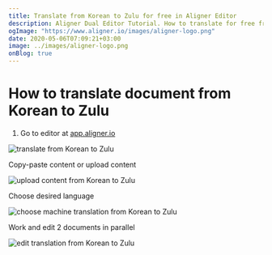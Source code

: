 ```yaml
---
title: Translate from Korean to Zulu for free in Aligner Editor
description: Aligner Dual Editor Tutorial. How to translate for free from Korean to Zulu. Aligner is multilingual document management platform. 
ogImage: "https://www.aligner.io/images/aligner-logo.png"
date: 2020-05-06T07:09:21+03:00
image: ../images/aligner-logo.png
onBlog: true
---
```


# How to translate document from Korean to Zulu

1. Go to editor at [app.aligner.io](https://app.aligner.io "Aligner App web page")

![translate from Korean to Zulu](../aligner-blank-editor.png "translate from Korean to Zulu")

Copy-paste content or upload content

![upload content from Korean to Zulu](../aligner-uploaded-document.png "upload content from Korean to Zulu")

Choose desired language

![choose machine translation from Korean to Zulu](../aligner-language-dropdown.png "choose machine translation from Korean to Zulu")

Work and edit 2 documents in parallel

![edit translation from Korean to Zulu](../aligner-double-sitded-editor.png "edit translation from Korean to Zulu")


